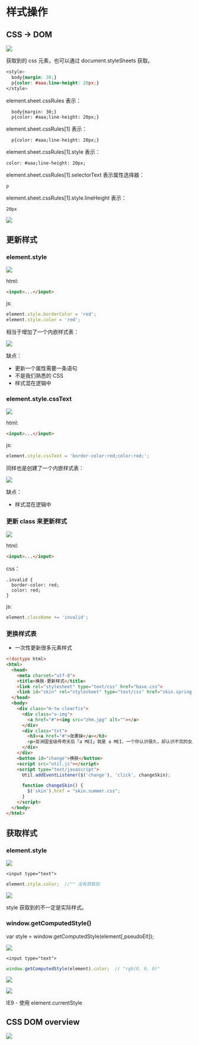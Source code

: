 # 样式操作

## CSS -> DOM

![](http://oeryvxt85.bkt.clouddn.com/2017-02-07-Screen%20Shot%202017-02-07%20at%202.19.17%20PM.png)

获取到的 css 元素，也可以通过 document.styleSheets 获取。

```css
<style>
  body{margin: 30;}
  p{color: #aaa;line-height: 20px;}
</style>
```

element.sheet.cssRules 表示：

```
  body{margin: 30;}
  p{color: #aaa;line-height: 20px;}

```

element.sheet.cssRules[1] 表示：

```
  p{color: #aaa;line-height: 20px;}

```

element.sheet.cssRules[1].style 表示：

```
color: #aaa;line-height: 20px;
```

element.sheet.cssRules[1].selectorText 表示属性选择器：

```
p
```

element.sheet.cssRules[1].style.lineHeight 表示：

```
20px
```

![](http://oeryvxt85.bkt.clouddn.com/2017-02-07-Screen%20Shot%202017-02-07%20at%202.31.49%20PM.png)

## 更新样式

### element.style

![](http://oeryvxt85.bkt.clouddn.com/2017-02-07-Screen%20Shot%202017-02-07%20at%202.34.39%20PM.png)

html:

```html
<input>...</input>
```

js:

```js
element.style.borderColor = 'red';
element.style.color = 'red';
```

相当于增加了一个内嵌样式表：

![](http://oeryvxt85.bkt.clouddn.com/2017-02-07-Screen%20Shot%202017-02-07%20at%202.36.34%20PM.png)

缺点：

- 更新一个属性需要一条语句
- 不是我们熟悉的 CSS
- 样式混在逻辑中

### element.style.cssText

![](http://oeryvxt85.bkt.clouddn.com/2017-02-07-Screen%20Shot%202017-02-07%20at%202.34.39%20PM.png)

html:

```html
<input>...</input>
```

js:

```js
element.style.cssText = 'border-color:red;color:red;';
```

同样也是创建了一个内嵌样式表：

![](http://oeryvxt85.bkt.clouddn.com/2017-02-07-Screen%20Shot%202017-02-07%20at%202.36.34%20PM.png)

缺点：

- 样式混在逻辑中

### 更新 class 来更新样式

![](http://oeryvxt85.bkt.clouddn.com/2017-02-07-Screen%20Shot%202017-02-07%20at%202.34.39%20PM.png)

html:

```html
<input>...</input>
```

css：

```
.invalid {
  border-color: red;
  color: red;
}
```

js:

```js
element.className += 'invalid';
```

### 更换样式表

- 一次性更新很多元素样式

```html
<!doctype html>
<html>
  <head>
    <meta charset="utf-8">
    <title>换肤-更新样式</title>
    <link rel="stylesheet" type="text/css" href="base.css">
    <link id="skin" rel="stylesheet" type="text/css" href="skin.spring.css">
  </head>
  <body>
    <div class="m-tw clearfix">
      <div class="u-img">
        <a href="#"><img src="zhm.jpg" alt=""></a>
      </div>
      <div class="txt">
        <h3><a href="#">张惠妹</a></h3>
        <p>亚洲国宝级传奇天后「a MEI」我是 a MEI，一个你认识很久，却认识不完的女人。</p>
      </div>
    </div>
    <button id="change">换肤</button>
    <script src="util.js"></script>
    <script type="text/javascript">
      Util.addEventListener($('change'), 'click', changeSkin);

      function changeSkin() {
        $('skin').href = "skin.summer.css";
      }
    </script>
  </body>
</html>
```

## 获取样式

### element.style

![](http://oeryvxt85.bkt.clouddn.com/2017-02-07-Screen%20Shot%202017-02-07%20at%203.28.45%20PM.png)

```
<input type="text">
```

```js
element.style.color;  //"" 没有获取到
```

![](http://oeryvxt85.bkt.clouddn.com/2017-02-07-Screen%20Shot%202017-02-07%20at%203.30.12%20PM.png)

style 获取到的不一定是实际样式。

### window.getComputedStyle()

var style = window.getComputedStyle(element[,pseudoElt]);

![](http://oeryvxt85.bkt.clouddn.com/2017-02-07-Screen%20Shot%202017-02-07%20at%203.28.45%20PM.png)

```
<input type="text">
```

```js
window.getComputedStyle(element).color;  // "rgb(0, 0, 0)"
```

![](http://oeryvxt85.bkt.clouddn.com/2017-02-07-Screen%20Shot%202017-02-07%20at%203.35.01%20PM.png)

![](http://oeryvxt85.bkt.clouddn.com/2017-02-07-Screen%20Shot%202017-02-07%20at%203.36.12%20PM.png)

IE9 - 使用 element.currentStyle

## CSS DOM overview

![](http://oeryvxt85.bkt.clouddn.com/2017-02-07-Screen%20Shot%202017-02-07%20at%203.40.24%20PM.png)

